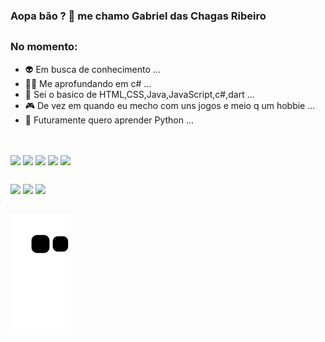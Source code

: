 ### Aopa bão ? 👋 me chamo Gabriel das Chagas Ribeiro

##
### No momento: 
- 👽 Em busca de conhecimento ...
- 🐱‍🏍 Me aprofundando em c# ...
- 🤔 Sei o basico de HTML,CSS,Java,JavaScript,c#,dart ...
- 🎮 De vez em quando eu mecho com uns jogos e meio q um hobbie ...
- 🐍 Futuramente quero aprender Python ... 
##

<div style="display: inline_block"><br>
   <img align="center" height="30" widht="40" src="https://cdn.jsdelivr.net/gh/devicons/devicon/icons/csharp/csharp-original.svg" />
   <img align="center" height="30" widht="40" src="https://cdn.jsdelivr.net/gh/devicons/devicon/icons/html5/html5-original.svg" />
   <img align="center" height="30" widht="40" src="https://cdn.jsdelivr.net/gh/devicons/devicon/icons/java/java-original.svg" />
   <img align="center" height="30" widht="40" src="https://cdn.jsdelivr.net/gh/devicons/devicon/icons/javascript/javascript-original.svg" />        
   <img align="center" height="30" widht="40" src="https://cdn.jsdelivr.net/gh/devicons/devicon/icons/dart/dart-original.svg" />           
</div>

##

<div>
 <a href="https://twitch.tv/x2osso"><img src="https://img.shields.io/badge/Twitch-9146FF?style=for-the-badge&logo=twitch&logoColor=white"></a>
 <a href="https://www.youtube.com/channel/UCFFA-hvAq3NSLzlzzO3ehwg"><img src="https://img.shields.io/badge/YouTube-FF0000?style=for-the-badge&logo=youtube&logoColor=white"></a>
 <a href="https://www.instagram.com/x2osso/"><img src="https://img.shields.io/badge/Instagram-E4405F?style=for-the-badge&logo=instagram&logoColor=white"></a>
</div>

##
![Snake animation](https://github.com/x2osso/x2osso/blob/output/github-contribution-grid-snake.svg)
